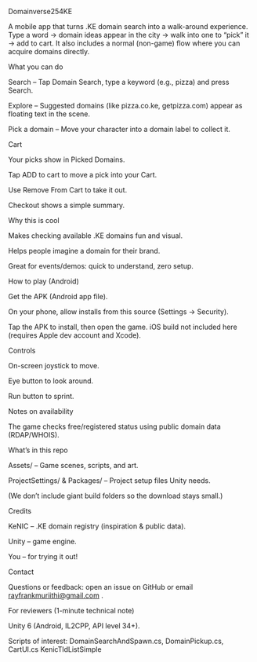 Domainverse254KE

A mobile app that turns .KE domain search into a walk-around experience. Type a word → domain ideas appear in the city → walk into one to “pick” it → add to cart.
It also includes a normal (non-game) flow where you can acquire domains directly.

What you can do

Search – Tap Domain Search, type a keyword (e.g., pizza) and press Search.

Explore – Suggested domains (like pizza.co.ke, getpizza.com) appear as floating text in the scene.

Pick a domain – Move your character into a domain label to collect it.

Cart

Your picks show in Picked Domains.

Tap ADD to cart to move a pick into your Cart.

Use Remove From Cart to take it out.

Checkout shows a simple summary.

Why this is cool

Makes checking available .KE domains fun and visual.

Helps people imagine a domain for their brand.

Great for events/demos: quick to understand, zero setup.

How to play (Android)

Get the APK (Android app file).

On your phone, allow installs from this source (Settings → Security).

Tap the APK to install, then open the game.
iOS build not included here (requires Apple dev account and Xcode).

Controls

On-screen joystick to move.

Eye button to look around.

Run button to sprint.

Notes on availability

The game checks free/registered status using public domain data (RDAP/WHOIS).

What’s in this repo

Assets/ – Game scenes, scripts, and art.

ProjectSettings/ & Packages/ – Project setup files Unity needs.

(We don’t include giant build folders so the download stays small.)

Credits

KeNIC – .KE domain registry (inspiration & public data).

Unity – game engine.

You – for trying it out!

Contact

Questions or feedback: open an issue on GitHub or email rayfrankmuriithi@gmail.com
.

For reviewers (1-minute technical note)

Unity 6 (Android, IL2CPP, API level 34+).

Scripts of interest: DomainSearchAndSpawn.cs, DomainPickup.cs, CartUI.cs KenicTldListSimple
